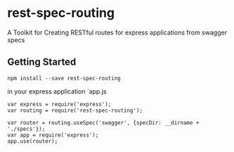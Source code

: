 # rest-spec-routing

A Toolkit for Creating RESTful routes for express applications from swagger specs

## Getting Started

`npm install --save rest-spec-routing`

in your express application `app.js

```
var express = require('express');
var routing = require('rest-spec-routing');

var router = routing.useSpec('swagger', {specDir: __dirname + './specs'});
var app = require('express');
app.use(router);

```
